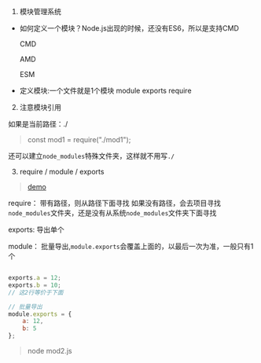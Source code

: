 1. 模块管理系统
- 如何定义一个模块？Node.js出现的时候，还没有ES6，所以是支持CMD
  
   CMD
   
   AMD
   
   ESM
   
- 定义模块:一个文件就是1个模块
   module
   exports
   require
   
2. 注意模块引用

如果是当前路径：./

> const mod1 = require("./mod1");

还可以建立`node_modules`特殊文件夹，这样就不用写`./`

3.  require / module / exports

> [demo](../node_modules/mod0.js)

require：
带有路径，则从路径下面寻找
如果没有路径，会去项目寻找`node_modules`文件夹，还是没有从系统`node_modules`文件夹下面寻找
   
exports:
导出单个
   
module：
批量导出,`module.exports`会覆盖上面的，以最后一次为准，一般只有1个

```js

exports.a = 12;
exports.b = 10;
// 这2行等价于下面

// 批量导出
module.exports = {
    a: 12,
    b: 5
};
```

>node mod2.js
